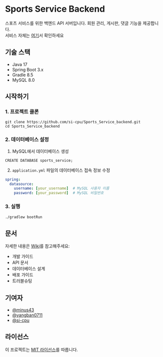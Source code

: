 # Sports Service Backend

스포츠 서비스를 위한 백엔드 API 서버입니다. 회원 관리, 게시판, 댓글 기능을 제공합니다.  
서비스 자체는 [여기](https://github.com/si-cpu/Sports_Service_React?tab=readme-ov-file)서 확인하세요
## 기술 스택

- Java 17
- Spring Boot 3.x
- Gradle 8.5
- MySQL 8.0

## 시작하기

### 1. 프로젝트 클론
```
git clone https://github.com/si-cpu/Sports_Service_backend.git
cd Sports_Service_backend
```

### 2. 데이터베이스 설정
1. MySQL에서 데이터베이스 생성
```mysql
CREATE DATABASE sports_service;
```

2. `application.yml` 파일의 데이터베이스 접속 정보 수정

```yaml
spring:
  datasource:
    username: [your_username]  # MySQL 사용자 이름
    password: [your_password]  # MySQL 비밀번호
```

### 3. 실행

```bash
./gradlew bootRun
```

## 문서

자세한 내용은 [Wiki](https://github.com/si-cpu/Sports_Service_backend/wiki)를 참고해주세요:
- 개발 가이드
- API 문서
- 데이터베이스 설계
- 배포 가이드
- 트러블슈팅

## 기여자

- [@minus43](https://github.com/minus43)
- [@yangban0711](https://github.com/yangban0711)
- [@si-cpu](https://github.com/si-cpu)

## 라이선스

이 프로젝트는 [MIT 라이선스](./LICENSE)를 따릅니다.
